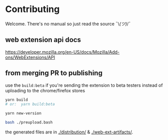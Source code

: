 # Contributing

<!-- TODO FIXME ¯\_(ツ)_/¯ -->
Welcome. There's no manual so just read the source ¯\\_(ツ)_/¯

## web extension api docs

https://developer.mozilla.org/en-US/docs/Mozilla/Add-ons/WebExtensions/API

## from merging PR to publishing

use the `build:beta` if you're sending the extension to beta testers instead of uploading to the chrome/firefox stores

```sh
yarn build
# or:  yarn build:beta

yarn new-version

bash ./preupload.bash
```

the generated files are in [./distribution/](./distribution/) & [./web-ext-artifacts/](./web-ext-artifacts/).
